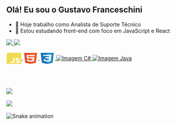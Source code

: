 ## Olá! Eu sou o Gustavo Franceschini
- 🔭 Hoje trabalho como Analista de Suporte Técnico
- 🌱 Estou estudando front-end com foco em JavaScript e React

<div>
  <a href="https://beacons.ai/gustavofranceschini">
  <img heigth="180em" src="https://github-readme-stats.vercel.app/api?username=gustavofranceschini&count_private=true&show_icons=true&theme=merko"/>
  <img heigth="180em" src="https://github-readme-stats.vercel.app/api/top-langs/?username=gustavofranceschini&layout=compact"/>
</div>
  
  <div style="display: inline_block"><br>
  <img align="center" alt="Imagem JavaScript" height="30" width="40" src="https://raw.githubusercontent.com/devicons/devicon/master/icons/javascript/javascript-plain.svg">
  <img align="center" alt="Imagem HTML" height="30" width="40" src="https://raw.githubusercontent.com/devicons/devicon/master/icons/html5/html5-original.svg">
  <img align="center" alt="Imagem CSS" height="30" width="40" src="https://raw.githubusercontent.com/devicons/devicon/master/icons/css3/css3-original.svg">
  <img align="center" alt="Imagem C#" height="30" width="40" src="https://cdn.jsdelivr.net/gh/devicons/devicon/icons/csharp/csharp-original.svg">
  <img align="center" alt="Imagem Java" height="30" width="40" src="https://cdn.jsdelivr.net/gh/devicons/devicon/icons/java/java-original.svg">      
</div>
  
  <div style="padding-top: 50px">
       
  <a href="https://instagram.com/guhfranceschini" target="_blank"><img src="https://img.shields.io/badge/-Instagram-%23E4405F?style=for-the-badge&logo=instagram&logoColor=white" target="_blank"></a>
 
  <a href="https://www.linkedin.com/in/rafaella-ballerini-45875016a" target="_blank"><img src="https://img.shields.io/badge/-LinkedIn-%230077B5?style=for-the-badge&logo=linkedin&logoColor=white" target="_blank"></a>
  <div/>
    
![Snake animation](https://github.com/gustaovofranceschini/gustavofranceschini/blob/output/github-contribution/grid/snake.svg)

<!-- ![Anurag's GitHub stats](https://github-readme-stats.vercel.app/api?username=gustavofranceschini&count_private=true&show_icons=true&theme=merko)
[![Top Langs](https://github-readme-stats.vercel.app/api/top-langs/?username=gustavofranceschini&layout=compact&hide=C,C++&langs_count=8&hide_progress=true)](https://github.com/gustavofranceschini/github-readme-stats) -->
